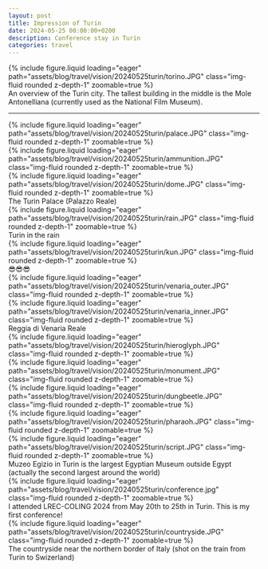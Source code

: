```yaml
---
layout: post
title: Impression of Turin
date: 2024-05-25 00:00:00+0200
description: Conference stay in Turin
categories: travel
---
```


<div class="col-sm mt-3 mt-md-0">
    {% include figure.liquid loading="eager" path="assets/blog/travel/vision/20240525turin/torino.JPG" class="img-fluid rounded z-depth-1" zoomable=true %}
</div>
An overview of the Turin city. The tallest building in the middle is the Mole Antonelliana (currently used as the National Film Museum).
<hr>


<div class="row mt-3">
    <div class="col-sm mt-3 mt-md-0">
        {% include figure.liquid loading="eager" path="assets/blog/travel/vision/20240525turin/palace.JPG" class="img-fluid rounded z-depth-1" zoomable=true %}
    </div>
</div>
<div class="row mt-3">
    <div class="col-sm mt-3 mt-md-0">
        {% include figure.liquid loading="eager" path="assets/blog/travel/vision/20240525turin/ammunition.JPG" class="img-fluid rounded z-depth-1" zoomable=true %}
    </div>
</div>
<div class="row mt-3">
    <div class="col-sm mt-3 mt-md-0">
        {% include figure.liquid loading="eager" path="assets/blog/travel/vision/20240525turin/dome.JPG" class="img-fluid rounded z-depth-1" zoomable=true %}
    </div>
</div>
<div class="caption">
    The Turin Palace (Palazzo Reale)
</div>


<div class="row mt-3">
    <div class="col-sm mt-3 mt-md-0">
        {% include figure.liquid loading="eager" path="assets/blog/travel/vision/20240525turin/rain.JPG" class="img-fluid rounded z-depth-1" zoomable=true %}
    </div>
</div>
<div class="caption">
    Turin in the rain
</div>


<div class="row mt-3">
    <div class="col-sm mt-3 mt-md-0">
        {% include figure.liquid loading="eager" path="assets/blog/travel/vision/20240525turin/kun.JPG" class="img-fluid rounded z-depth-1" zoomable=true %}
    </div>
</div>
<div class="caption">
    😎😎😎
</div>


<div class="row mt-3">
    <div class="col-sm mt-3 mt-md-0">
        {% include figure.liquid loading="eager" path="assets/blog/travel/vision/20240525turin/venaria_outer.JPG" class="img-fluid rounded z-depth-1" zoomable=true %}
    </div>
    <div class="col-sm mt-3 mt-md-0">
        {% include figure.liquid loading="eager" path="assets/blog/travel/vision/20240525turin/venaria_inner.JPG" class="img-fluid rounded z-depth-1" zoomable=true %}
    </div>
</div>
<div class="caption">
    Reggia di Venaria Reale
</div>


<div class="row mt-3">
    <div class="col-sm mt-3 mt-md-0">
        {% include figure.liquid loading="eager" path="assets/blog/travel/vision/20240525turin/hieroglyph.JPG" class="img-fluid rounded z-depth-1" zoomable=true %}
    </div>
</div>
<div class="row mt-3">
    <div class="col-sm mt-3 mt-md-0">
        {% include figure.liquid loading="eager" path="assets/blog/travel/vision/20240525turin/monument.JPG" class="img-fluid rounded z-depth-1" zoomable=true %}
    </div>
    <div class="col-sm mt-3 mt-md-0">
        {% include figure.liquid loading="eager" path="assets/blog/travel/vision/20240525turin/dungbeetle.JPG" class="img-fluid rounded z-depth-1" zoomable=true %}
    </div>
</div>
<div class="row mt-3">
    <div class="col-sm mt-3 mt-md-0">
        {% include figure.liquid loading="eager" path="assets/blog/travel/vision/20240525turin/pharaoh.JPG" class="img-fluid rounded z-depth-1" zoomable=true %}
    </div>
</div>
<div class="row mt-3">
    <div class="col-sm mt-3 mt-md-0">
        {% include figure.liquid loading="eager" path="assets/blog/travel/vision/20240525turin/script.JPG" class="img-fluid rounded z-depth-1" zoomable=true %}
    </div>
</div>
<div class="caption">
    Muzeo Egizio in Turin is the largest Egyptian Museum outside Egypt (actually the second largest around the world)
</div>


<div class="row mt-3">
    <div class="col-sm mt-3 mt-md-0">
        {% include figure.liquid loading="eager" path="assets/blog/travel/vision/20240525turin/conference.jpg" class="img-fluid rounded z-depth-1" zoomable=true %}
    </div>
</div>
<div class="caption">
    I attended LREC-COLING 2024 from May 20th to 25th in Turin. This is my first conference!
</div>


<div class="row mt-3">
    <div class="col-sm mt-3 mt-md-0">
        {% include figure.liquid loading="eager" path="assets/blog/travel/vision/20240525turin/countryside.JPG" class="img-fluid rounded z-depth-1" zoomable=true %}
    </div>
</div>
<div class="caption">
    The countryside near the northern border of Italy (shot on the train from Turin to Swizerland)
</div>